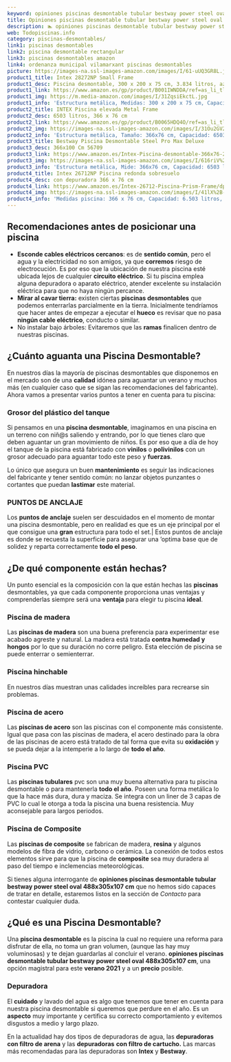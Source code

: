 ```yaml
---
keyword: opiniones piscinas desmontable tubular bestway power steel oval 488x305x107 cm
title: Opiniones piscinas desmontable tubular bestway power steel oval 488x305x107 cm | Todopiscinas.info
description: 🏊 opiniones piscinas desmontable tubular bestway power steel oval 488x305x107 cm Ideales para este verano 2021. Aquí puedes comprar opiniones piscinas desmontable tubular bestway power steel oval 488x305x107 cm y comparar con otras similares. No dejes escapar opiniones piscinas desmontable tubular bestway power steel oval 488x305x107 cm a un precio realmente tentador.
web: Todopiscinas.info
category: piscinas-desmontables/
link1: piscinas desmontables
link2: piscina desmontable rectangular
link3: piscinas desmontables amazon
link4: ordenanza municipal vilamarxant piscinas desmontables
picture: https://images-na.ssl-images-amazon.com/images/I/61-uUQ3GR8L.jpg
product1_title: Intex 28272NP Small Frame
product1_desc: Piscina desmontable, 300 x 200 x 75 cm, 3.834 litros, azul
product1_link: https://www.amazon.es/gp/product/B001IWNDDA/ref=as_li_tl?ie=UTF8&camp=3638&creative=24630&creativeASIN=B001IWNDDA&linkCode=as2&tag=todopiscinas0e-21&linkId=25b9d647487c889cb6ef56ed63f50ca1
product1_img: https://m.media-amazon.com/images/I/31ZqsiEkctL.jpg
product1_info: 'Estructura metálica, Medidas: 300 x 200 x 75 cm, Capacidad: 3.834 litros, Para 6 personas (+ 6 años), Fácil montaje, Forma rectangular'
product2_title: INTEX Piscina elevada Metal Frame
product2_desc: 6503 litros, 366 x 76 cm
product2_link: https://www.amazon.es/gp/product/B0065HDQ4O/ref=as_li_tl?ie=UTF8&camp=3638&creative=24630&creativeASIN=B0065HDQ4O&linkCode=as2&tag=todopiscinas0e-21&linkId=ed2430e3ba564d3527ee103df33ed7b3
product2_img: https://images-na.ssl-images-amazon.com/images/I/31Ou2GV2SAL.jpg
product2_info: 'Estructura metálica, Tamaño: 366x76 cm, Capacidad: 6503 litros, Forma circular, De 4 a 7 personas (+6 años)'
product3_title: Bestway Piscina Desmontable Steel Pro Max Deluxe
product3_desc: 366x100 Cm 56709
product3_link: https://www.amazon.es/Intex-Piscina-desmontable-366x76-28210NP/dp/B0065HDQ4O?__mk_es_ES=%C3%85M%C3%85%C5%BD%C3%95%C3%91&crid=25UQGV9HG2INI&dchild=1&keywords=piscinas+desmontables&qid=1615854176&sprefix=piscinas+dem%2Caps%2C201&sr=8-5&linkCode=ll1&tag=todopiscinas0e-21&linkId=34f200977c6cbaab1f3f4d9ac0e64755&language=es_ES&ref_=as_li_ss_tl
product3_img: https://images-na.ssl-images-amazon.com/images/I/616riV%2BiY3L.jpg
product3_info: 'Estructura metálica, Mide: 366x76 cm, Capacidad: 6503 litros, De 4 a 7 personas mayores de 6 años, Forma circular, Tecnología Super-Tough'
product4_title: Intex 26712NP Piscina redonda sobresuelo
product4_desc: con depuradora 366 x 76 cm
product4_link: https://www.amazon.es/Intex-26712-Piscina-Prism-Frame/dp/B07FB823GL?__mk_es_ES=%C3%85M%C3%85%C5%BD%C3%95%C3%91&dchild=1&keywords=piscinas+desmontables+con+depuradora&qid=1615936418&sr=8-5&linkCode=ll1&tag=todopiscinas0e-21&linkId=d98699de7830cd471766fa1daa36de34&language=es_ES&ref_=as_li_ss_tl
product4_img: https://images-na.ssl-images-amazon.com/images/I/41lX%2B-YpibL.jpg
product4_info: 'Medidas piscina: 366 x 76 cm, Capacidad: 6.503 litros, Incluye depuradora de cartucha A, Lona resistente triple capa'
---
```




## Recomendaciones antes de posicionar una piscina



*   **Esconde cables eléctricos cercanos**: es de **sentido común**, pero el agua y la electricidad no son amigos, ya que **corremos** riesgo de electrocución. Es por eso que la ubicación de nuestra piscina esté ubicada lejos de cualquier **circuito eléctrico**. Si tu piscina emplea alguna depuradora o aparato eléctrico, atender excelente su instalación eléctrica para que no haya ningún percance.
*   **Mirar al cavar tierra:** existen ciertas **piscinas desmontables** que podemos enterrarlas parcialmente en la tierra. Inicialmente tendríamos que hacer antes de empezar a ejecutar el **hueco** es revisar que no pasa **ningún cable eléctrico**, conducto o similar.
*   No instalar bajo árboles: Evitaremos que las **ramas** finalicen dentro de nuestras piscinas.


## ¿Cuánto aguanta una Piscina Desmontable?

En nuestros días la mayoría de piscinas desmontables que disponemos en el mercado son de una **calidad** idónea para aguantar un verano y muchos más (en cualquier caso que se sigan las recomendaciones del fabricante). Ahora vamos a presentar varios puntos a tener en cuenta para tu piscina:


### Grosor del plástico del tanque

Si pensamos en una **piscina desmontable**, imaginamos en una piscina en un terreno con niñ@s saliendo y entrando, por lo que tienes claro que deben aguantar un gran movimiento de niños. Es por eso que a día de hoy el tanque de la piscina está fabricado con **vinilos** o **polivinilos** con un grosor adecuado para aguantar todo este peso y **fuerzas**.

Lo único que asegura un	 buen **mantenimiento** es seguir las indicaciones del fabricante y tener sentido común: no lanzar objetos punzantes o cortantes que puedan **lastimar** este material.


### PUNTOS DE ANCLAJE

Los **puntos de anclaje** suelen ser descuidados en el momento de montar una piscina desmontable, pero en realidad es que es un eje principal por el que consigue una **gran** estructura para todo el set.| Estos puntos de anclaje es donde se recuesta la superficie para asegurar una ’optima base que de solidez y reparta correctamente **todo el peso**.


## ¿De qué componente están hechas?

Un punto esencial es la composición con la que están hechas las **piscinas** desmontables, ya que cada componente proporciona unas ventajas y comprenderlas siempre será una **ventaja** para elegir tu piscina **ideal**.


### Piscina de madera

Las **piscinas de madera** son una buena preferencia para experimentar ese acabado agreste y natural. La madera está tratada **contra humedad y hongos** por lo que su duración no corre peligro. Esta elección de piscina se puede enterrar o semienterrar.


### Piscina hinchable

 En nuestros días muestran unas calidades increíbles para recrearse sin problemas.


### Piscina de acero

Las **piscinas de acero** son las piscinas con el componente más consistente. Igual que pasa con las piscinas de madera, el acero destinado para la obra de las piscinas de acero está tratado de tal forma que evita su **oxidación** y se pueda dejar a la intemperie a lo largo de **todo el año**.


### Piscina  PVC

Las **piscinas tubulares** pvc son una muy buena alternativa para tu piscina desmontable o para mantenerla **todo el año**. Poseen una forma metálica lo que la hace más dura, dura y maciza. Se integra con un liner de 3 capas de PVC lo cual le otorga a toda la piscina una buena resistencia. Muy aconsejable para largos periodos.


### Piscina de Composite

Las **piscinas de composite** se fabrican de madera, **resina** y algunos modelos de fibra de vidrio, carbono o cerámica. La conexión de todos estos elementos sirve para que la piscina de **composite** sea muy duradera al paso del tiempo e inclemencias meteorológicas.

Si tienes alguna interrogante de **opiniones piscinas desmontable tubular bestway power steel oval 488x305x107 cm** que no hemos sido capaces de tratar en detalle, estaremos listos en la sección de _Contacto_ para contestar cualquier duda.

<external-banner></external-banner>

## ¿Qué es una Piscina Desmontable?

Una **piscina desmontable** es la piscina la cual no requiere una reforma para disfrutar de ella, no toma un gran volumen, (aunque las hay muy voluminosas) y te dejan guardarlas al concluir el verano.  **opiniones piscinas desmontable tubular bestway power steel oval 488x305x107 cm**, una opción magistral para este **verano 2021** y a un **precio** posible.

<stats-list :link1=link1 :link2=link2 :link3=link3 :link4=link4 :category=category></stats-list>


### Depuradora

El **cuidado** y lavado del agua es algo que tenemos que tener en cuenta para nuestra piscina desmontable si queremos que perdure en el año. Es un **aspecto** muy importante y certifica su correcto comportamiento y evitemos disgustos a medio y largo plazo.

En la actualidad hay dos tipos de depuradoras de agua, las **depuradoras con filtro de arena** y  las **depuradoras** **con filtro de cartucho.** Las marcas más recomendadas para las depuradoras son **Intex** y **Bestway**.

<brand-panel :title=product1_title :desc=product1_desc :img=product1_img :link=product1_link></brand-panel>